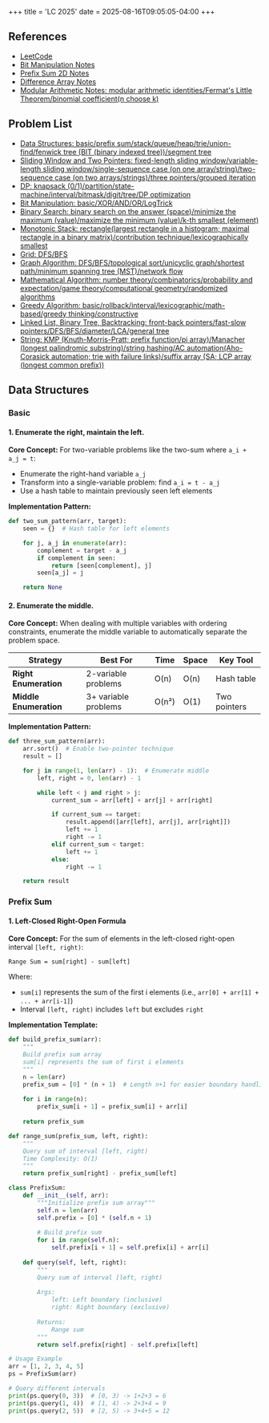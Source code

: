 +++
title = 'LC 2025'
date = 2025-08-16T09:05:05-04:00
+++

## References

- [LeetCode](https://leetcode.cn/)
- [Bit Manipulation Notes](https://leetcode.cn/discuss/post/3571304/cong-ji-he-lun-dao-wei-yun-suan-chang-ji-enve/)
- [Prefix Sum 2D Notes](https://leetcode.cn/discuss/post/3573466/tu-jie-er-wei-qian-zhui-he-fu-mo-ban-dai-s2ag/)
- [Difference Array Notes](https://leetcode.cn/discuss/post/3573741/suan-fa-xiao-ke-tang-chai-fen-shu-zu-pyt-fyl2/)
- [Modular Arithmetic Notes: modular arithmetic identities/Fermat's Little Theorem/binomial coefficient(n choose k)](https://leetcode.cn/discuss/post/3584387/fen-xiang-gun-mo-yun-suan-de-shi-jie-dan-7xgu/)

## Problem List

- [Data Structures: basic/prefix sum/stack/queue/heap/trie/union-find/fenwick tree (BIT (binary indexed tree))/segment tree](https://leetcode.cn/discuss/post/3583665/fen-xiang-gun-ti-dan-chang-yong-shu-ju-j-bvmv/)
- [Sliding Window and Two Pointers: fixed-length sliding window/variable-length sliding window/single-sequence case (on one array/string)/two-sequence case (on two arrays/strings)/three pointers/grouped iteration](https://leetcode.cn/circle/discuss/0viNMK/)
- [DP: knapsack (0/1)/partition/state-machine/interval/bitmask/digit/tree/DP optimization](https://leetcode.cn/discuss/post/3581838/fen-xiang-gun-ti-dan-dong-tai-gui-hua-ru-007o/)
- [Bit Manipulation: basic/XOR/AND/OR/LogTrick](https://leetcode.cn/discuss/post/3580371/fen-xiang-gun-ti-dan-wei-yun-suan-ji-chu-nth4/)
- [Binary Search: binary search on the answer (space)/minimize the maximum (value)/maximize the minimum (value)/k-th smallest (element)](https://leetcode.cn/discuss/post/3581838/fen-xiang-gun-ti-dan-dong-tai-gui-hua-ru-007o/)
- [Monotonic Stack: rectangle(largest rectangle in a histogram; maximal rectangle in a binary matrix)/contribution technique/lexicographically smallest](https://leetcode.cn/discuss/post/3579480/ti-dan-dan-diao-zhan-ju-xing-xi-lie-zi-d-u4hk/)
- [Grid: DFS/BFS](https://leetcode.cn/discuss/post/3580195/fen-xiang-gun-ti-dan-wang-ge-tu-dfsbfszo-l3pa/)
- [Graph Algorithm: DFS/BFS/topological sort/unicyclic graph/shortest path/minimum spanning tree (MST)/network flow](https://leetcode.cn/discuss/post/3581143/fen-xiang-gun-ti-dan-tu-lun-suan-fa-dfsb-qyux/)
- [Mathematical Algorithm: number theory/combinatorics/probability and expectation/game theory/computational geometry/randomized algorithms](https://leetcode.cn/discuss/post/3584388/)
- [Greedy Algorithm: basic/rollback/interval/lexicographic/math-based/greedy thinking/constructive](https://leetcode.cn/discuss/post/3091107/fen-xiang-gun-ti-dan-tan-xin-ji-ben-tan-k58yb/)
- [Linked List, Binary Tree, Backtracking: front-back pointers/fast-slow pointers/DFS/BFS/diameter/LCA/general tree](https://leetcode.cn/discuss/post/3142882/fen-xiang-gun-ti-dan-lian-biao-er-cha-sh-6srp/)
- [String: KMP (Knuth-Morris-Pratt; prefix function/pi array)/Manacher (longest palindromic substring)/string hashing/AC automation(Aho-Corasick automation; trie with failure links)/suffix array (SA; LCP array (longest common prefix))](https://leetcode.cn/discuss/post/3144832/fen-xiang-gun-ti-dan-zi-fu-chuan-kmpzhan-ugt4/)

## Data Structures

### Basic

#### 1. Enumerate the right, maintain the left.

**Core Concept:**
For two-variable problems like the two-sum where `a_i + a_j = t`:

- Enumerate the right-hand variable `a_j`
- Transform into a single-variable problem: find `a_i = t - a_j`
- Use a hash table to maintain previously seen left elements

**Implementation Pattern:**

```python
def two_sum_pattern(arr, target):
    seen = {}  # Hash table for left elements

    for j, a_j in enumerate(arr):
        complement = target - a_j
        if complement in seen:
            return [seen[complement], j]
        seen[a_j] = j

    return None
```

#### 2. Enumerate the middle.

**Core Concept:**
When dealing with multiple variables with ordering constraints, enumerate the middle variable to automatically separate the problem space.

| Strategy               | Best For             | Time  | Space | Key Tool     |
| ---------------------- | -------------------- | ----- | ----- | ------------ |
| **Right Enumeration**  | 2-variable problems  | O(n)  | O(n)  | Hash table   |
| **Middle Enumeration** | 3+ variable problems | O(n²) | O(1)  | Two pointers |

**Implementation Pattern:**

```python
def three_sum_pattern(arr):
    arr.sort()  # Enable two-pointer technique
    result = []

    for j in range(1, len(arr) - 1):  # Enumerate middle
        left, right = 0, len(arr) - 1

        while left < j and right > j:
            current_sum = arr[left] + arr[j] + arr[right]

            if current_sum == target:
                result.append([arr[left], arr[j], arr[right]])
                left += 1
                right -= 1
            elif current_sum < target:
                left += 1
            else:
                right -= 1

    return result
```

### Prefix Sum

#### 1. Left-Closed Right-Open Formula
**Core Concept:**
For the sum of elements in the left-closed right-open interval `[left, right)`:

```
Range Sum = sum[right] - sum[left]
```

Where:
- `sum[i]` represents the sum of the first i elements (i.e., `arr[0] + arr[1] + ... + arr[i-1]`)
- Interval `[left, right)` includes `left` but excludes `right`

**Implementation Template:**

```python
def build_prefix_sum(arr):
    """
    Build prefix sum array
    sum[i] represents the sum of first i elements
    """
    n = len(arr)
    prefix_sum = [0] * (n + 1)  # Length n+1 for easier boundary handling
    
    for i in range(n):
        prefix_sum[i + 1] = prefix_sum[i] + arr[i]
    
    return prefix_sum
```

```python
def range_sum(prefix_sum, left, right):
    """
    Query sum of interval [left, right)
    Time Complexity: O(1)
    """
    return prefix_sum[right] - prefix_sum[left]
```

```python
class PrefixSum:
    def __init__(self, arr):
        """Initialize prefix sum array"""
        self.n = len(arr)
        self.prefix = [0] * (self.n + 1)
        
        # Build prefix sum
        for i in range(self.n):
            self.prefix[i + 1] = self.prefix[i] + arr[i]
    
    def query(self, left, right):
        """
        Query sum of interval [left, right)
        
        Args:
            left: Left boundary (inclusive)
            right: Right boundary (exclusive)
            
        Returns:
            Range sum
        """
        return self.prefix[right] - self.prefix[left]

# Usage Example
arr = [1, 2, 3, 4, 5]
ps = PrefixSum(arr)

# Query different intervals
print(ps.query(0, 3))  # [0, 3) -> 1+2+3 = 6
print(ps.query(1, 4))  # [1, 4) -> 2+3+4 = 9
print(ps.query(2, 5))  # [2, 5) -> 3+4+5 = 12
```